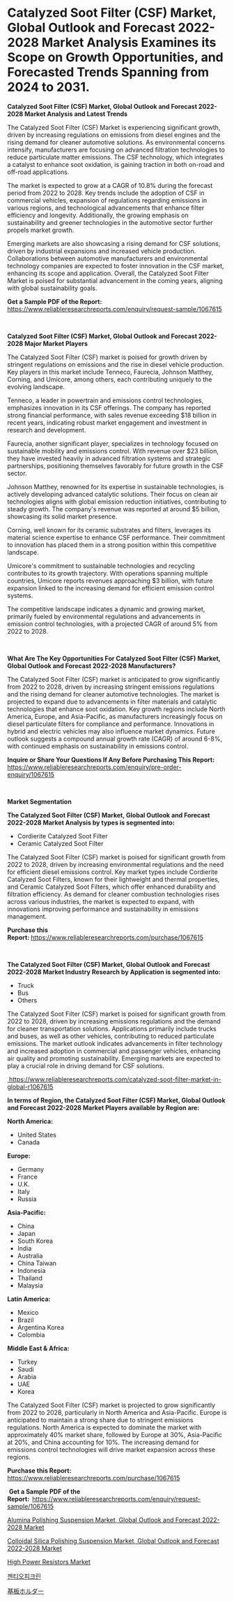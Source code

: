 <p><h1>Catalyzed Soot Filter (CSF) Market, Global Outlook and Forecast 2022-2028 Market Analysis Examines its Scope on Growth Opportunities, and Forecasted Trends Spanning from 2024 to 2031.</h1></p><p><strong>Catalyzed Soot Filter (CSF) Market, Global Outlook and Forecast 2022-2028 Market Analysis and Latest Trends</strong></p>
<p><p>The Catalyzed Soot Filter (CSF) Market is experiencing significant growth, driven by increasing regulations on emissions from diesel engines and the rising demand for cleaner automotive solutions. As environmental concerns intensify, manufacturers are focusing on advanced filtration technologies to reduce particulate matter emissions. The CSF technology, which integrates a catalyst to enhance soot oxidation, is gaining traction in both on-road and off-road applications.</p><p>The market is expected to grow at a CAGR of 10.8% during the forecast period from 2022 to 2028. Key trends include the adoption of CSF in commercial vehicles, expansion of regulations regarding emissions in various regions, and technological advancements that enhance filter efficiency and longevity. Additionally, the growing emphasis on sustainability and greener technologies in the automotive sector further propels market growth.</p><p>Emerging markets are also showcasing a rising demand for CSF solutions, driven by industrial expansions and increased vehicle production. Collaborations between automotive manufacturers and environmental technology companies are expected to foster innovation in the CSF market, enhancing its scope and application. Overall, the Catalyzed Soot Filter Market is poised for substantial advancement in the coming years, aligning with global sustainability goals.</p></p>
<p><strong>Get a Sample PDF of the Report:&nbsp;</strong> <a href="https://www.reliableresearchreports.com/enquiry/request-sample/1067615">https://www.reliableresearchreports.com/enquiry/request-sample/1067615</a></p>
<p>&nbsp;</p>
<p><strong>Catalyzed Soot Filter (CSF) Market, Global Outlook and Forecast 2022-2028 Major Market Players</strong></p>
<p><p>The Catalyzed Soot Filter (CSF) market is poised for growth driven by stringent regulations on emissions and the rise in diesel vehicle production. Key players in this market include Tenneco, Faurecia, Johnson Matthey, Corning, and Umicore, among others, each contributing uniquely to the evolving landscape.</p><p>Tenneco, a leader in powertrain and emissions control technologies, emphasizes innovation in its CSF offerings. The company has reported strong financial performance, with sales revenue exceeding $18 billion in recent years, indicating robust market engagement and investment in research and development.</p><p>Faurecia, another significant player, specializes in technology focused on sustainable mobility and emissions control. With revenue over $23 billion, they have invested heavily in advanced filtration systems and strategic partnerships, positioning themselves favorably for future growth in the CSF sector.</p><p>Johnson Matthey, renowned for its expertise in sustainable technologies, is actively developing advanced catalytic solutions. Their focus on clean air technologies aligns with global emission reduction initiatives, contributing to steady growth. The company's revenue was reported at around $5 billion, showcasing its solid market presence.</p><p>Corning, well known for its ceramic substrates and filters, leverages its material science expertise to enhance CSF performance. Their commitment to innovation has placed them in a strong position within this competitive landscape.</p><p>Umicore's commitment to sustainable technologies and recycling contributes to its growth trajectory. With operations spanning multiple countries, Umicore reports revenues approaching $3 billion, with future expansion linked to the increasing demand for efficient emission control systems.</p><p>The competitive landscape indicates a dynamic and growing market, primarily fueled by environmental regulations and advancements in emission control technologies, with a projected CAGR of around 5% from 2022 to 2028.</p></p>
<p>&nbsp;</p>
<p><strong>What Are The Key Opportunities For Catalyzed Soot Filter (CSF) Market, Global Outlook and Forecast 2022-2028 Manufacturers?</strong></p>
<p><p>The Catalyzed Soot Filter (CSF) market is anticipated to grow significantly from 2022 to 2028, driven by increasing stringent emissions regulations and the rising demand for cleaner automotive technologies. The market is projected to expand due to advancements in filter materials and catalytic technologies that enhance soot oxidation. Key growth regions include North America, Europe, and Asia-Pacific, as manufacturers increasingly focus on diesel particulate filters for compliance and performance. Innovations in hybrid and electric vehicles may also influence market dynamics. Future outlook suggests a compound annual growth rate (CAGR) of around 6-8%, with continued emphasis on sustainability in emissions control.</p></p>
<p><strong>Inquire or Share Your Questions If Any Before Purchasing This Report:</strong> <a href="https://www.reliableresearchreports.com/enquiry/pre-order-enquiry/1067615">https://www.reliableresearchreports.com/enquiry/pre-order-enquiry/1067615</a></p>
<p>&nbsp;</p>
<p><strong>Market Segmentation</strong></p>
<p><strong>The Catalyzed Soot Filter (CSF) Market, Global Outlook and Forecast 2022-2028 Market Analysis by types is segmented into:</strong></p>
<p><ul><li>Cordierite Catalyzed Soot Filter</li><li>Ceramic Catalyzed Soot Filter</li></ul></p>
<p><p>The Catalyzed Soot Filter (CSF) market is poised for significant growth from 2022 to 2028, driven by increasing environmental regulations and the need for efficient diesel emissions control. Key market types include Cordierite Catalyzed Soot Filters, known for their lightweight and thermal properties, and Ceramic Catalyzed Soot Filters, which offer enhanced durability and filtration efficiency. As demand for cleaner combustion technologies rises across various industries, the market is expected to expand, with innovations improving performance and sustainability in emissions management.</p></p>
<p><strong>Purchase this Report:&nbsp;</strong><a href="https://www.reliableresearchreports.com/purchase/1067615">https://www.reliableresearchreports.com/purchase/1067615</a></p>
<p>&nbsp;</p>
<p><strong>The Catalyzed Soot Filter (CSF) Market, Global Outlook and Forecast 2022-2028 Market Industry Research by Application is segmented into:</strong></p>
<p><ul><li>Truck</li><li>Bus</li><li>Others</li></ul></p>
<p><p>The Catalyzed Soot Filter (CSF) market is poised for significant growth from 2022 to 2028, driven by increasing emissions regulations and the demand for cleaner transportation solutions. Applications primarily include trucks and buses, as well as other vehicles, contributing to reduced particulate emissions. The market outlook indicates advancements in filter technology and increased adoption in commercial and passenger vehicles, enhancing air quality and promoting sustainability. Emerging markets are expected to play a crucial role in driving demand for CSF solutions.</p></p>
<p><a href="https://www.reliableresearchreports.com/catalyzed-soot-filter-market-in-global-r1067615">&nbsp;https://www.reliableresearchreports.com/catalyzed-soot-filter-market-in-global-r1067615</a></p>
<p><strong>In terms of Region, the Catalyzed Soot Filter (CSF) Market, Global Outlook and Forecast 2022-2028 Market Players available by Region are:</strong></p>
<p>
    <p> <strong> North America: </strong>
        <ul>
            <li>United States</li>
            <li>Canada</li>
        </ul>
        </p> 
    <p> <strong> Europe: </strong>
        <ul>
            <li>Germany</li>
            <li>France</li>
            <li>U.K.</li>
            <li>Italy</li>
            <li>Russia</li>
        </ul>
        </p> 
    <p> <strong> Asia-Pacific: </strong>
        <ul>
            <li>China</li>
            <li>Japan</li>
            <li>South Korea</li>
            <li>India</li>
            <li>Australia</li>
            <li>China Taiwan</li>
            <li>Indonesia</li>
            <li>Thailand</li>
            <li>Malaysia</li>
        </ul>
        </p> 
    <p> <strong> Latin America: </strong>
        <ul>
            <li>Mexico</li>
            <li>Brazil</li>
            <li>Argentina Korea</li>
            <li>Colombia</li>
        </ul>
        </p> 
    <p> <strong> Middle East & Africa: </strong>
        <ul>
            <li>Turkey</li>
            <li>Saudi</li>
            <li>Arabia</li>
            <li>UAE</li>
            <li>Korea</li>
        </ul>
    </p>
    </p>
<p><p>The Catalyzed Soot Filter (CSF) market is projected to grow significantly from 2022 to 2028, particularly in North America and Asia-Pacific. Europe is anticipated to maintain a strong share due to stringent emissions regulations. North America is expected to dominate the market with approximately 40% market share, followed by Europe at 30%, Asia-Pacific at 20%, and China accounting for 10%. The increasing demand for emissions control technologies will drive market expansion across these regions.</p></p>
<p><strong>Purchase this Report: </strong><a href="https://www.reliableresearchreports.com/purchase/1067615">https://www.reliableresearchreports.com/purchase/1067615</a></p>
<p>&nbsp;<strong>Get a Sample PDF of the Report:&nbsp;&nbsp;</strong><a href="https://www.reliableresearchreports.com/enquiry/request-sample/1067615">https://www.reliableresearchreports.com/enquiry/request-sample/1067615</a></p>
<p><strong></strong></p>
<p><p><a href="https://github.com/BerryGuann/Market-Research-Report-List-1/blob/main/alumina-polishing-suspension-market-global-outlook-and-forecast-2022-2028-market.md">Alumina Polishing Suspension Market, Global Outlook and Forecast 2022-2028 Market</a></p><p><a href="https://github.com/Chiragrp22/Market-Research-Report-List-6/blob/main/colloidal-silica-polishing-suspension-market-global-outlook-and-forecast-2022-2028-market.md">Colloidal Silica Polishing Suspension Market, Global Outlook and Forecast 2022-2028 Market</a></p><p><a href="https://medium.com/@nedaaracarrol/high-power-resistors-market-size-is-growing-at-cagr-of-8-4-f891beb36378">High Power Resistors Market</a></p><p><a href="https://medium.com/@aishahocikgt/%EC%A0%A0%ED%8B%B0%EC%98%A4%ED%94%BC%ED%81%AC%EB%A6%B0-%EC%8B%9C%EC%9E%A5-%EA%B7%9C%EB%AA%A8-%EC%84%B1%EC%9E%A5-%EB%B0%8F-%EC%82%B0%EC%97%85-%EB%B6%84%EC%84%9D-%EC%8B%9C%EC%9E%A5-%EC%84%B8%EB%B6%84%ED%99%94-%EC%A7%80%EC%97%AD-%ED%86%B5%EC%B0%B0%EB%A0%A5-%EB%B0%8F-2031%EB%85%84%EA%B9%8C%EC%A7%80%EC%9D%98-%EC%98%88%EC%B8%A1-6842418f5413">젠티오피크린</a></p><p><a href="https://medium.com/@royfoote921/%E3%82%B0%E3%83%AD%E3%83%BC%E3%83%90%E3%83%AB%E5%9F%BA%E6%9D%BF%E3%83%9B%E3%83%AB%E3%83%80%E3%83%BC%E5%B8%82%E5%A0%B4%E3%81%AE%E5%8C%85%E6%8B%AC%E7%9A%84%E5%88%86%E6%9E%90-%E6%88%90%E9%95%B7%E3%83%88%E3%83%AC%E3%83%B3%E3%83%89%E3%81%A8%E5%B8%82%E5%A0%B4%E4%BA%88%E6%B8%AC-2024%E5%B9%B4-2031%E5%B9%B4-89fee2a64ada">基板ホルダー</a></p></p>